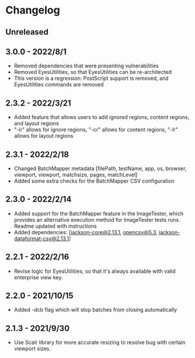 # Changelog

## Unreleased

## 3.0.0 - 2022/8/1
- Removed dependencies that were presenting vulnerabilities
- Removed EyesUtilities, so that EyesUtilities can be re-architected
- This version is a regression: PostScript support is removed, and EyesUtilities commands are removed

## 2.3.2 - 2022/3/21
- Added feature that allows users to add ignored regions, content regions, and layout regions
- "-ir" allows for ignore regions, "-cr" allows for content regions, "-lr" allows for layout regions

## 2.3.1 - 2022/2/18
- Changed BatchMapper metadata [filePath, testName, app, os, browser, viewport, viewport, matchsize, pages, matchLevel]
- Added some extra checks for the BatchMapper CSV configuration

## 2.3.0 - 2022/2/14
- Added support for the BatchMapper feature in the ImageTester, which provides an alternative execution method for ImageTester tests runs. Readme updated with instructions
- Added dependencies: [jackson-core@2.13.1, opencsv@5.3, jackson-dataformat-csv@2.13.1]

## 2.2.1 - 2022/2/16
- Revise logic for EyesUtilities, so that it's always available with valid enterprise view key.

## 2.2.0 - 2021/10/15
- Added -dcb flag which will stop batches from closing automatically 

## 2.1.3 - 2021/9/30
- Use Scalr library for more accurate resizing to resolve bug with certain viewport sizes. 